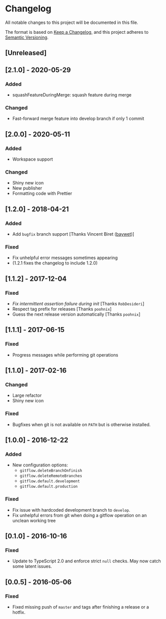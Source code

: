 # Changelog
All notable changes to this project will be documented in this file.

The format is based on [Keep a Changelog](https://keepachangelog.com/en/1.0.0/),
and this project adheres to [Semantic Versioning](https://semver.org/spec/v2.0.0.html).

## [Unreleased]

## [2.1.0] - 2020-05-29
### Added
- squashFeatureDuringMerge: squash feature during merge
### Changed
- Fast-forward merge feature into develop branch if only 1 commit

## [2.0.0] - 2020-05-11
### Added
- Workspace support

### Changed
- Shiny new icon
- New publisher
- Formatting code with Prettier

## [1.2.0] - 2018-04-21
### Added
- Add `bugfix` branch support [Thanks Vincent Biret ([baywet](https://github.com/baywet))]

### Fixed
- Fix unhelpful error messages sometimes appearing
- (1.2.1 fixes the changelog to include 1.2.0)

## [1.1.2] - 2017-12-04
### Fixed
- *Fix intermittent assertion failure during init* [Thanks `RobDesideri`]
- Respect tag prefix for releases [Thanks `poohnix`]
- Guess the next release version automatically [Thanks `poohnix`]

## [1.1.1] - 2017-06-15
### Fixed
- Progress messages while performing git operations

## [1.1.0] - 2017-02-16
### Changed
- Large refactor
- Shiny new icon

### Fixed
- Bugfixes when git is not available on `PATH` but is otherwise installed.

## [1.0.0] - 2016-12-22
### Added
- New configuration options:
	- `gitflow.deleteBranchOnfinish`
	- `gitflow.deleteRemoteBranches`
	- `gitflow.default.development`
	- `gitflow.default.production`

### Fixed
- Fix issue with hardcoded development branch to `develop`.
- Fix unhelpful errors from git when doing a gitflow operation on an unclean
  working tree

## [0.1.0] - 2016-10-16
### Fixed
- Update to TypeScript 2.0 and enforce strict `null` checks. May now catch some
  latent issues.

## [0.0.5] - 2016-05-06
### Fixed
- Fixed missing push of `master` and tags after finishing a release or a
  hotfix.